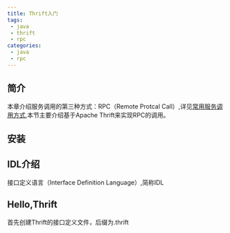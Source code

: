 ```yaml
---
title: Thrift入门
tags:
 - java
 - thrift
 - rpc
categories:
 - java
 - rpc
---
```


## 简介 ##
本章介绍服务调用的第三种方式：RPC（Remote Protcal Call）,详见[常用服务调用方式](http://??),本节主要介绍基于Apache Thrift来实现RPC的调用。

## 安装 ##

## IDL介绍 ##
接口定义语言（Interface Definition Language）,简称IDL

## Hello,Thrift ##
首先创建Thrift的接口定义文件，后缀为.thrift
```code

```